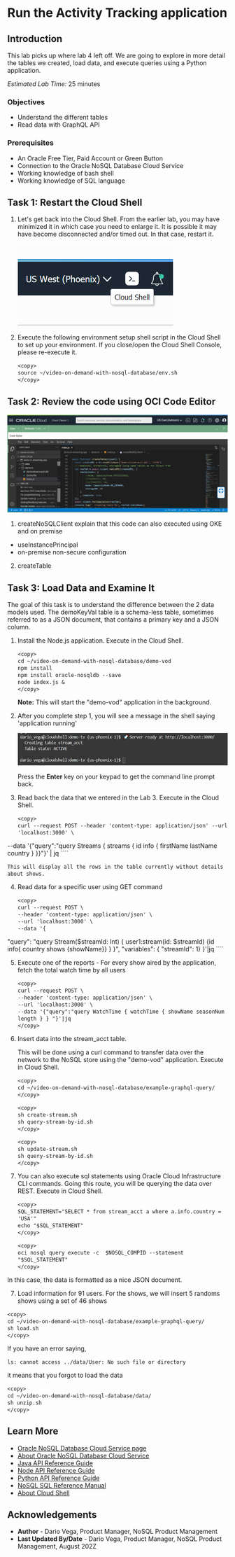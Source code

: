 # Run the Activity Tracking application

## Introduction

This lab picks up where lab 4 left off. We are going to explore in more detail the tables we created, load data, and execute queries using a Python application.

_Estimated Lab Time:_ 25 minutes

### Objectives

* Understand the different tables
* Read data with GraphQL API

### Prerequisites

* An Oracle Free Tier, Paid Account or Green Button
* Connection to the Oracle NoSQL Database Cloud Service
* Working knowledge of bash shell
* Working knowledge of SQL language


## Task 1: Restart the Cloud Shell

1. Let's get back into the Cloud Shell. From the earlier lab, you may have minimized it in which case you need to enlarge it. It is possible it may have become disconnected and/or timed out. In that case, restart it.

    ![](./images/cloud-shell-phoenix.png)

2. Execute the following environment setup shell script in the Cloud Shell to set up your environment. If you close/open the Cloud Shell Console, please re-execute it.

    ```
    <copy>
    source ~/video-on-demand-with-nosql-database/env.sh
    </copy>
    ```

## Task 2: Review the code using OCI Code Editor

![](./images/appl-code.png)

1. createNoSQLClient
explain that this code can also executed using OKE and on premise
- useInstancePrincipal
- on-premise non-secure configuration
2. createTable



## Task 3: Load Data and Examine It

The goal of this task is to understand the difference between the 2 data models used. The demoKeyVal table is a schema-less table, sometimes referred to as a JSON document, that contains a primary key and a JSON column.

1. Install the Node.js application. Execute in the Cloud Shell.

    ```
    <copy>
    cd ~/video-on-demand-with-nosql-database/demo-vod
    npm install
    npm install oracle-nosqldb --save
    node index.js &
    </copy>
    ```
    **Note:** This will start the "demo-vod" application in the background.

2. After you complete step 1, you will see a message in the shell saying 'application running'

    ![](./images/appl-running.png)

    Press the **Enter** key on your keypad to get the command line prompt back.

3. Read back the data that we entered in the Lab 3. Execute in the Cloud Shell.

    ````
    <copy>
    curl --request POST --header 'content-type: application/json' --url 'localhost:3000' \
--data '{"query":"query Streams { streams { id  info { firstName  lastName country } }}"}' | jq
    </copy>
    ````

    This will display all the rows in the table currently without details about shows.

4. Read data for a specific user using GET command

    ````
    <copy>
    curl --request POST \
    --header 'content-type: application/json' \
    --url 'localhost:3000' \
    --data '{
  "query": "query Stream($streamId: Int) { user1:stream(id: $streamId) {id   info{ country shows {showName}} } }", "variables": { "streamId": 1} }'|jq
    </copy>
    ````

5. Execute one of the reports - For every show aired by the application, fetch the total watch time by all users

    ````
    <copy>
    curl --request POST \
    --header 'content-type: application/json' \
    --url 'localhost:3000' \
    --data '{"query":"query WatchTime { watchTime { showName seasonNum length } } "}'|jq
    </copy>
    ````

6. Insert data into the stream_acct table.

    This will be done using a curl command to transfer data over the network to the NoSQL store using the "demo-vod" application. Execute in Cloud Shell.

    ````
    <copy>
    cd ~/video-on-demand-with-nosql-database/example-graphql-query/
    </copy>
    ````

    ````
    <copy>
    sh create-stream.sh
    sh query-stream-by-id.sh
    </copy>
    ````

    ````
    <copy>
    sh update-stream.sh
    sh query-stream-by-id.sh
    </copy>
    ````


7. You can also execute sql statements using Oracle Cloud Infrastructure CLI commands. Going this route, you will be querying the data over REST. Execute in Cloud Shell.

    ````
    <copy>
    SQL_STATEMENT="SELECT * from stream_acct a where a.info.country = 'USA'"
    echo "$SQL_STATEMENT"
    </copy>
    ````

    ````
    <copy>
    oci nosql query execute -c  $NOSQL_COMPID --statement "$SQL_STATEMENT"
    </copy>
    ````
  In this case, the data is formatted as a nice JSON document.

7. Load information for 91 users. For the shows, we will insert 5 randoms shows
using a set of 46 shows

````
<copy>
cd ~/video-on-demand-with-nosql-database/example-graphql-query/
sh load.sh
</copy>
````
If you have an error saying,
````
ls: cannot access ../data/User: No such file or directory
````
it means that you forgot to load the data
````
<copy>
cd ~/video-on-demand-with-nosql-database/data/
sh unzip.sh
</copy>
````


## Learn More


* [Oracle NoSQL Database Cloud Service page](https://www.oracle.com/database/nosql-cloud.html)
* [About Oracle NoSQL Database Cloud Service](https://docs.oracle.com/pls/topic/lookup?ctx=cloud&id=CSNSD-GUID-88373C12-018E-4628-B241-2DFCB7B16DE8)
* [Java API Reference Guide](https://docs.oracle.com/en/cloud/paas/nosql-cloud/csnjv/index.html)
* [Node API Reference Guide](https://oracle.github.io/nosql-node-sdk/)
* [Python API Reference Guide](https://nosql-python-sdk.readthedocs.io/en/latest/index.html)
* [NoSQL SQL Reference Manual](https://docs.oracle.com/en/database/other-databases/nosql-database/21.2/sqlreferencefornosql/sql-reference-guide.pdf)
* [About Cloud Shell](https://docs.oracle.com/en-us/iaas/Content/API/Concepts/cloudshellintro.htm)


## Acknowledgements
* **Author** - Dario Vega, Product Manager, NoSQL Product Management
* **Last Updated By/Date** - Dario Vega, Product Manager, NoSQL Product Management, August 202Z
